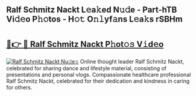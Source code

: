 ## Ralf Schmitz Nackt L𝚎a𝚔ed N𝚞𝚍e - Part-hTB Vi𝚍𝚎o P𝚑𝚘tos - H𝚘𝚝 O𝚗𝚕yf𝚊ns L𝚎a𝚔s rSBHm

# <h2><a href="http://kfdb31.oniu.top/?m=Ralf+Schmitz+Nackt">🔗👉 🔴 Ralf Schmitz Nackt P𝚑ot𝚘𝚜 V𝚒d𝚎o</a></h2>

[![Ralf Schmitz Nackt Nu𝚍e𝚜](https://i.imgur.com/0qMVB7G.gif)](http://kfdb31.oniu.top/?m=Ralf+Schmitz+Nackt)
Online thought leader Ralf Schmitz Nackt, celebrated for sharing dance and lifestyle material, consisting of presentations and personal vlogs. Compassionate healthcare professional Ralf Schmitz Nackt, celebrated for their dedication and kindness in caring for others.  
